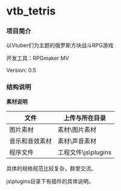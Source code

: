 # vtb_tetris
### 项目简介
以Vtuber们为主题的俄罗斯方块战斗RPG游戏

开发工具：RPGmaker MV

Version: 0.5
### 结构说明
**素材说明**

| 文件 | 上传与所在目录 |
| ---- | ---- |
| 图片素材 | 素材\图片素材 |
| 音乐和音效素材 | 素材\声音素材 |
| 程序文件 | 工程文件\js\plugins |

具体的规格规范比较复杂，群里交流。

js\plugins目录下有插件的具体说明。
